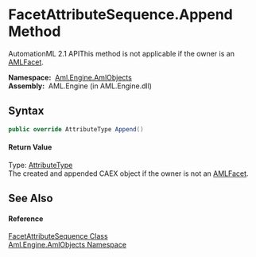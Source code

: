 FacetAttributeSequence.Append Method
====================================
AutomationML 2.1 APIThis method is not applicable if the owner is an [AMLFacet][1].

  **Namespace:**  [Aml.Engine.AmlObjects][2]  
  **Assembly:**  AML.Engine (in AML.Engine.dll)

Syntax
------

```csharp
public override AttributeType Append()
```

#### Return Value
Type: [AttributeType][3]  
 The created and appended CAEX object if the owner is not an [AMLFacet][1]. 

See Also
--------

#### Reference
[FacetAttributeSequence Class][4]  
[Aml.Engine.AmlObjects Namespace][2]  

[1]: ../AMLFacet/README.md
[2]: ../README.md
[3]: ../../Aml.Engine.CAEX/AttributeType/README.md
[4]: README.md
[5]: https://www.automationml.org
[6]: ../../icons/logoShade.png